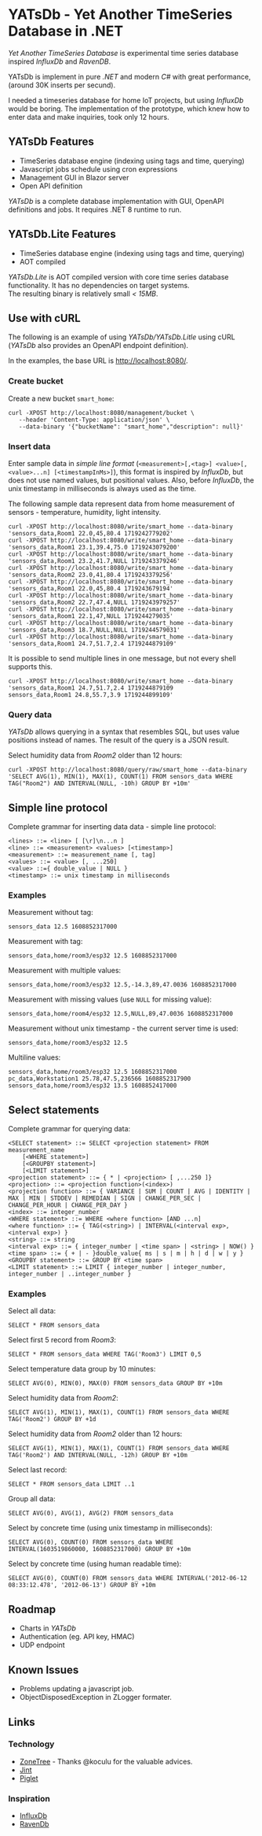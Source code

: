 # YATsDb - Yet Another TimeSeries Database in .NET

_Yet Another TimeSeries Database_ is experimental time series database inspired _InfluxDb_ and _RavenDB_.

YATsDb is implement in pure _.NET_ and modern _C#_ with great performance, (around 30K inserts per secund).

I needed a timeseries database for home IoT projects, but using _InfluxDb_ would be boring.
The implementation of the prototype, which knew how to enter data and make inquiries, took only 12 hours.

## YATsDb Features
- TimeSeries database engine (indexing using tags and time, querying)
- Javascript jobs schedule using cron expressions
- Management GUI in Blazor server
- Open API definition

_YATsDb_ is a complete database implementation with GUI, OpenAPI definitions and jobs. It requires .NET 8 runtime to run.

## YATsDb.Lite Features
- TimeSeries database engine (indexing using tags and time, querying)
- AOT compiled

_YATsDb.Lite_ is AOT compiled version with core time series database functionality.
It has no dependencies on target systems.  
The resulting binary is relatively small _< 15MB_.

## Use with cURL
The following is an example of using _YATsDb/YATsDb.Litle_ using cURL (_YATsDb_ also provides an OpenAPI endpoint definition).

In the examples, the base URL is <http://localhost:8080/>.

### Create bucket
Create a new bucket `smart_home`:
```shell
curl -XPOST http://localhost:8080/management/bucket \
   --header 'Content-Type: application/json' \
   --data-binary '{"bucketName": "smart_home","description": null}'
```

### Insert data
Enter sample data in _simple line format_ (`<measurement>[,<tag>] <value>[,<value>...n] [<timestampInMs>]`),
this format is inspired by _InfluxDb_, but does not use named values, but positional values.
Also, before _InfluxDb_, the unix timestamp in milliseconds is always used as the time.

The following sample data represent data from home measurement of sensors - temperature, humidity, light intensity.

```shell
curl -XPOST http://localhost:8080/write/smart_home --data-binary 'sensors_data,Room1 22.0,45,80.4 1719242779202'
curl -XPOST http://localhost:8080/write/smart_home --data-binary 'sensors_data,Room1 23.1,39.4,75.0 1719243079200'
curl -XPOST http://localhost:8080/write/smart_home --data-binary 'sensors_data,Room1 23.2,41.7,NULL 1719243379246'
curl -XPOST http://localhost:8080/write/smart_home --data-binary 'sensors_data,Room2 23.0,41,80.4 1719243379256'
curl -XPOST http://localhost:8080/write/smart_home --data-binary 'sensors_data,Room1 22.0,45,80.4 1719243679194'
curl -XPOST http://localhost:8080/write/smart_home --data-binary 'sensors_data,Room2 22.7,47.4,NULL 1719243979257'
curl -XPOST http://localhost:8080/write/smart_home --data-binary 'sensors_data,Room1 22.1,47,NULL 1719244279035'
curl -XPOST http://localhost:8080/write/smart_home --data-binary 'sensors_data,Room3 18.7,NULL,NULL 1719244579031'
curl -XPOST http://localhost:8080/write/smart_home --data-binary 'sensors_data,Room1 24.7,51.7,2.4 1719244879109'
```

It is possible to send multiple lines in one message, but not every shell supports this.

```shell
curl -XPOST http://localhost:8080/write/smart_home --data-binary 'sensors_data,Room1 24.7,51.7,2.4 1719244879109
sensors_data,Room1 24.8,55.7,3.9 1719244899109'
```

### Query data
_YATsDb_ allows querying in a syntax that resembles SQL, but uses value positions instead of names. The result of the query is a JSON result.

Select humidity data from _Room2_ older than 12 hours:
```shell
curl -XPOST http://localhost:8080/query/raw/smart_home --data-binary 'SELECT AVG(1), MIN(1), MAX(1), COUNT(1) FROM sensors_data WHERE TAG("Room2") AND INTERVAL(NULL, -10h) GROUP BY +10m'
```

## Simple line protocol
Complete grammar for inserting data data - simple line protocol:

```
<lines> ::= <line> [ [\r]\n...n ]
<line> ::= <measurement> <values> [<timestamp>]
<measurement> ::= measurement_name [, tag]
<values> ::= <value> [, ...250]
<value> ::={ double_value | NULL }
<timestamp> ::= unix timestamp in milliseconds
```

### Examples

Measurement without tag:
```
sensors_data 12.5 1608852317000
```

Measurement with tag:
```
sensors_data,home/room3/esp32 12.5 1608852317000
```

Measurement with multiple values:
```
sensors_data,home/room3/esp32 12.5,-14.3,89,47.0036 1608852317000
```

Measurement with missing values (use `NULL` for missing value):
```
sensors_data,home/room4/esp32 12.5,NULL,89,47.0036 1608852317000
```

Measurement without unix timestamp - the current server time is used:
```
sensors_data,home/room3/esp32 12.5
```

Multiline values:
```
sensors_data,home/room3/esp32 12.5 1608852317000
pc_data,Workstation1 25.78,47.5,236566 1608852317900
sensors_data,home/room3/esp32 13.5 1608852417000
```

## Select statements
Complete grammar for querying data:

```
<SELECT statement> ::= SELECT <projection statement> FROM measurement_name 
    [<WHERE statement>]
    [<GROUPBY statement>]
    [<LIMIT statement>]
<projection statement> ::= { * | <projection> [ ,...250 ]}
<projection> ::= <projection function>(<index>)
<projection function> ::= { VARIANCE | SUM | COUNT | AVG | IDENTITY | MAX | MIN | STDDEV | REMEDIAN | SIGN | CHANGE_PER_SEC | CHANGE_PER_HOUR | CHANGE_PER_DAY }
<index> ::= integer_number
<WHERE statement> ::= WHERE <where function> [AND ...n]
<where function> ::= { TAG(<string>) | INTERVAL(<interval exp>, <interval exp>) }
<string> ::= string
<interval exp> ::= { integer_number | <time span> | <string> | NOW() }
<time span> ::= { + | - }double_value{ ms | s | m | h | d | w | y }
<GROUPBY statement> ::= GROUP BY <time span>
<LIMIT statement> ::= LIMIT { integer_number | integer_number, integer_number | ..integer_number }
```

### Examples

Select all data:
```
SELECT * FROM sensors_data
```

Select first 5 record from _Room3_:
```
SELECT * FROM sensors_data WHERE TAG('Room3') LIMIT 0,5
```

Select temperature data group by 10 minutes:
```
SELECT AVG(0), MIN(0), MAX(0) FROM sensors_data GROUP BY +10m
```

Select humidity data from _Room2_:
```
SELECT AVG(1), MIN(1), MAX(1), COUNT(1) FROM sensors_data WHERE TAG('Room2') GROUP BY +1d
```

Select humidity data from _Room2_ older than 12 hours:
```
SELECT AVG(1), MIN(1), MAX(1), COUNT(1) FROM sensors_data WHERE TAG('Room2') AND INTERVAL(NULL, -12h) GROUP BY +10m
```

Select last record:
```
SELECT * FROM sensors_data LIMIT ..1
```

Group all data:
```
SELECT AVG(0), AVG(1), AVG(2) FROM sensors_data
```

Select by concrete time (using unix timestamp in milliseconds):
```
SELECT AVG(0), COUNT(0) FROM sensors_data WHERE INTERVAL(1603519860000, 1608852317000) GROUP BY +10m
```

Select by concrete time (using human readable time):
```
SELECT AVG(0), COUNT(0) FROM sensors_data WHERE INTERVAL('2012-06-12 08:33:12.478', '2012-06-13') GROUP BY +10m
```

## Roadmap
- Charts in _YATsDb_
- Authentication (eg. API key, HMAC)
- UDP endpoint

## Known Issues
 - Problems updating a javascript job.
 - ObjectDisposedException in ZLogger formater.

## Links

### Technology
* [ZoneTree](https://github.com/koculu/ZoneTree) - Thanks @koculu for the valuable advices.
* [Jint](https://github.com/sebastienros/jint)
* [Piglet](https://github.com/Dervall/Piglet) 

### Inspiration
* [InfluxDb](https://docs.influxdata.com/influxdb/v1/guides/write_data/)
* [RavenDb](https://ravendb.net/docs/article-page/6.0/csharp/document-extensions/timeseries/overview)
